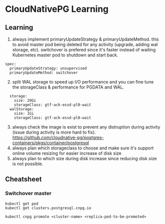 # CloudNativePG Learning

## Learning
1. always implement primaryUpdateStrategy & primaryUpdateMethod. this to avoid master pod being deleted for any activity (upgrade, adding wal storage, etc). switchover is prefered since it's faster instead of waiting Kubernetes master pod to shutdown and start back.
```
spec:
  primaryUpdateStrategy: unsupervised
  primaryUpdateMethod: switchover
```
2. split WAL storage to speed up I/O performance and you can fine tune the storageClass & performance for PGDATA and WAL.
```
  storage:
    size: 20Gi
    storageClass: gtf-ack-essd-pl0-wait
  walStorage:
    size: 1Gi
    storageClass: gtf-ack-essd-pl0-wait
```
3. always check the image is exist to prevent any distruption during activity (issue during activity is more hard to fix). https://github.com/cloudnative-pg/postgres-containers/pkgs/container/postgresql
4. always plan which storageclass to choose and make sure it's support online volume resizing for easier increase of disk size
5. always plan to which size during disk increase since reducing disk size is not possible.

## Cheatsheet

### Switchover master
```
kubectl get pod
kubectl get clusters.postgresql.cnpg.io

kubectl cnpg promote <cluster-name> <replica-pod-to-be-promoted>
```
